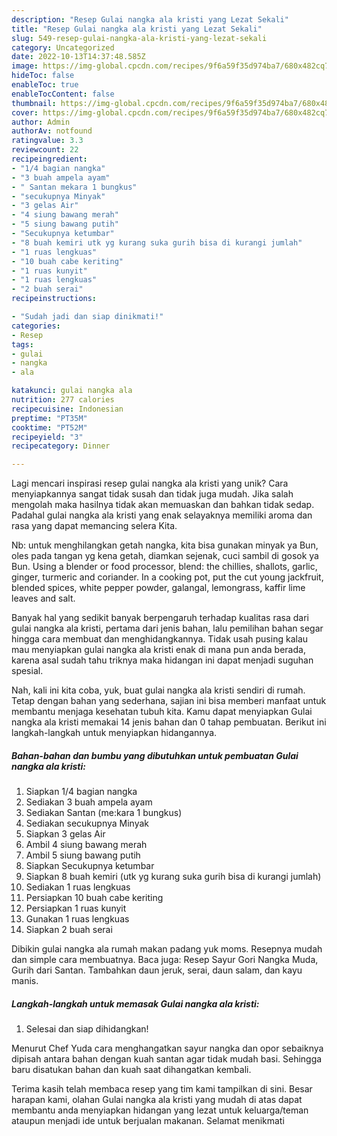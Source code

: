 ```yaml
---
description: "Resep Gulai nangka ala kristi yang Lezat Sekali"
title: "Resep Gulai nangka ala kristi yang Lezat Sekali"
slug: 549-resep-gulai-nangka-ala-kristi-yang-lezat-sekali
category: Uncategorized
date: 2022-10-13T14:37:48.585Z
image: https://img-global.cpcdn.com/recipes/9f6a59f35d974ba7/680x482cq70/gulai-nangka-ala-kristi-foto-resep-utama.jpg
hideToc: false
enableToc: true
enableTocContent: false
thumbnail: https://img-global.cpcdn.com/recipes/9f6a59f35d974ba7/680x482cq70/gulai-nangka-ala-kristi-foto-resep-utama.jpg
cover: https://img-global.cpcdn.com/recipes/9f6a59f35d974ba7/680x482cq70/gulai-nangka-ala-kristi-foto-resep-utama.jpg
author: Admin
authorAv: notfound
ratingvalue: 3.3
reviewcount: 22
recipeingredient:
- "1/4 bagian nangka"
- "3 buah ampela ayam"
- " Santan mekara 1 bungkus"
- "secukupnya Minyak"
- "3 gelas Air"
- "4 siung bawang merah"
- "5 siung bawang putih"
- "Secukupnya ketumbar"
- "8 buah kemiri utk yg kurang suka gurih bisa di kurangi jumlah"
- "1 ruas lengkuas"
- "10 buah cabe keriting"
- "1 ruas kunyit"
- "1 ruas lengkuas"
- "2 buah serai"
recipeinstructions:

- "Sudah jadi dan siap dinikmati!"
categories:
- Resep
tags:
- gulai
- nangka
- ala

katakunci: gulai nangka ala 
nutrition: 277 calories
recipecuisine: Indonesian
preptime: "PT35M"
cooktime: "PT52M"
recipeyield: "3"
recipecategory: Dinner

---
```





Lagi mencari inspirasi resep gulai nangka ala kristi yang unik? Cara menyiapkannya sangat tidak susah dan tidak juga mudah. Jika salah mengolah maka hasilnya tidak akan memuaskan dan bahkan tidak sedap. Padahal gulai nangka ala kristi yang enak selayaknya memiliki aroma dan rasa yang dapat memancing selera Kita.





Nb: untuk menghilangkan getah nangka, kita bisa gunakan minyak ya Bun, oles pada tangan yg kena getah, diamkan sejenak, cuci sambil di gosok ya Bun. Using a blender or food processor, blend: the chillies, shallots, garlic, ginger, turmeric and coriander. In a cooking pot, put the cut young jackfruit, blended spices, white pepper powder, galangal, lemongrass, kaffir lime leaves and salt.

Banyak hal yang sedikit banyak berpengaruh terhadap kualitas rasa dari gulai nangka ala kristi, pertama dari jenis bahan, lalu pemilihan bahan segar hingga cara membuat dan menghidangkannya. Tidak usah pusing kalau mau menyiapkan gulai nangka ala kristi enak di mana pun anda berada, karena asal sudah tahu triknya maka hidangan ini dapat menjadi suguhan spesial.






Nah, kali ini kita coba, yuk, buat gulai nangka ala kristi sendiri di rumah. Tetap dengan bahan yang sederhana, sajian ini bisa memberi manfaat untuk membantu menjaga kesehatan tubuh kita. Kamu dapat menyiapkan Gulai nangka ala kristi memakai 14 jenis bahan dan 0 tahap pembuatan. Berikut ini langkah-langkah untuk menyiapkan hidangannya.

<!--inarticleads1-->

##### Bahan-bahan dan bumbu yang dibutuhkan untuk pembuatan Gulai nangka ala kristi:

1. Siapkan 1/4 bagian nangka
1. Sediakan 3 buah ampela ayam
1. Sediakan  Santan (me:kara 1 bungkus)
1. Sediakan secukupnya Minyak
1. Siapkan 3 gelas Air
1. Ambil 4 siung bawang merah
1. Ambil 5 siung bawang putih
1. Siapkan Secukupnya ketumbar
1. Siapkan 8 buah kemiri (utk yg kurang suka gurih bisa di kurangi jumlah)
1. Sediakan 1 ruas lengkuas
1. Persiapkan 10 buah cabe keriting
1. Persiapkan 1 ruas kunyit
1. Gunakan 1 ruas lengkuas
1. Siapkan 2 buah serai


Dibikin gulai nangka ala rumah makan padang yuk moms. Resepnya mudah dan simple cara membuatnya. Baca juga: Resep Sayur Gori Nangka Muda, Gurih dari Santan. Tambahkan daun jeruk, serai, daun salam, dan kayu manis. 

<!--inarticleads2-->

##### Langkah-langkah untuk memasak Gulai nangka ala kristi:


1. Selesai dan siap dihidangkan!

Menurut Chef Yuda cara menghangatkan sayur nangka dan opor sebaiknya dipisah antara bahan dengan kuah santan agar tidak mudah basi. Sehingga baru disatukan bahan dan kuah saat dihangatkan kembali. 

Terima kasih telah membaca resep yang tim kami tampilkan di sini. Besar harapan kami, olahan Gulai nangka ala kristi yang mudah di atas dapat membantu anda menyiapkan hidangan yang lezat untuk keluarga/teman ataupun menjadi ide untuk berjualan makanan. Selamat menikmati
